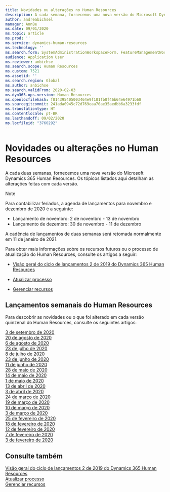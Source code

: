 ```yaml
---
title: Novidades ou alterações no Human Resources
description: A cada semana, fornecemos uma nova versão do Microsoft Dynamics 365 Human Resources. Os tópicos listados aqui detalham as alterações feitas toda semana.
author: andreabichsel
manager: AnnBe
ms.date: 09/01/2020
ms.topic: article
ms.prod: ''
ms.service: dynamics-human-resources
ms.technology: ''
ms.search.form: SystemAdministrationWorkspaceForm, FeatureManagementWorkspace
audience: Application User
ms.reviewer: anbichse
ms.search.scope: Human Resources
ms.custom: 7521
ms.assetid: ''
ms.search.region: Global
ms.author: anbichse
ms.search.validFrom: 2020-02-03
ms.dyn365.ops.version: Human Resources
ms.openlocfilehash: f814395405003464e9f101fb0f46b64e64971b68
ms.sourcegitcommit: 241ada0945c72d769eaa70ae35aedbb6a3233fdf
ms.translationtype: HT
ms.contentlocale: pt-BR
ms.lasthandoff: 09/02/2020
ms.locfileid: "3760292"
---
```

# <a name="whats-new-or-changed-in-human-resources"></a>Novidades ou alterações no Human Resources

A cada duas semanas, fornecemos uma nova versão do Microsoft Dynamics 365 Human Resources. Os tópicos listados aqui detalham as alterações feitas com cada versão.

>[!NOTE]
>Para contabilizar feriados, a agenda de lançamentos para novembro e dezembro de 2020 é a seguinte:
>
>- Lançamento de novembro: 2 de novembro - 13 de novembro
>- Lançamento de dezembro: 30 de novembro - 11 de dezembro
> 
>A cadência de lançamentos de duas semanas será retomada normalmente em 11 de janeiro de 2021.

Para obter mais informações sobre os recursos futuros ou o processo de atualização do Human Resources, consulte os artigos a seguir: 

- [Visão geral do ciclo de lançamentos 2 de 2019 do Dynamics 365 Human Resources](https://docs.microsoft.com/dynamics365-release-plan/2019wave2/dynamics365-human-resources/)

- [Atualizar processo](hr-admin-setup-update-process.md)

- [Gerenciar recursos](hr-admin-manage-features.md)

## <a name="human-resources-weekly-releases"></a>Lançamentos semanais do Human Resources

Para descobrir as novidades ou o que foi alterado em cada versão quinzenal do Human Resources, consulte os seguintes artigos:

[3 de setembro de 2020](hr-whats-new-2020-09-03.md)</br>
[20 de agosto de 2020](hr-whats-new-2020-08-20.md)</br>
[6 de agosto de 2020](hr-whats-new-2020-08-06.md)</br>
[23 de julho de 2020](hr-whats-new-2020-07-23.md)</br>
[8 de julho de 2020](hr-whats-new-2020-07-08.md)</br>
[23 de junho de 2020](hr-whats-new-2020-06-23.md)</br>
[11 de junho de 2020](hr-whats-new-2020-06-11.md)</br>
[28 de maio de 2020](hr-whats-new-2020-05-28.md)</br>
[14 de maio de 2020](hr-whats-new-2020-05-14.md)</br>
[1 de maio de 2020](hr-whats-new-2020-05-01.md)</br>
[13 de abril de 2020](hr-whats-new-2020-04-13.md)</br>
[3 de abril de 2020](hr-whats-new-2020-04-03.md)</br>
[24 de março de 2020](hr-whats-new-2020-03-24.md)</br>
[19 de março de 2020](hr-whats-new-2020-03-19.md)</br>
[10 de março de 2020](hr-whats-new-2020-03-10.md)</br>
[3 de março de 2020](hr-whats-new-2020-03-03.md)</br>
[25 de fevereiro de 2020](hr-whats-new-2020-02-25.md)</br>
[18 de fevereiro de 2020](hr-whats-new-2020-02-18.md)</br>
[12 de fevereiro de 2020](hr-whats-new-2020-02-12.md)</br>
[7 de fevereiro de 2020](hr-whats-new-2020-02-07.md)</br>
[3 de fevereiro de 2020](hr-whats-new-2020-02-03.md)

## <a name="see-also"></a>Consulte também

[Visão geral do ciclo de lançamentos 2 de 2019 do Dynamics 365 Human Resources](https://docs.microsoft.com/dynamics365-release-plan/2019wave2/dynamics365-human-resources/)</br>
[Atualizar processo](hr-admin-setup-update-process.md)</br>
[Gerenciar recursos](hr-admin-manage-features.md)
